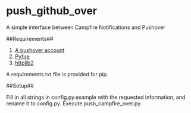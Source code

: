 push_github_over
================

A simple interface between Campfire Notifications and Pushover

##Requirements##
1. [A pushover account](https://pushover.net/)
2. [Pyfire](https://github.com/mariano/pyfire)
3. [httplib2](https://code.google.com/p/httplib2/)

A requirements.txt file is provided for pip.

##Setup##

Fill in all strings in config.py.example with the requested information, and rename it to config.py. Execute push_campfire_over.py.
